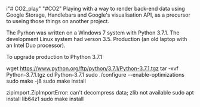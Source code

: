 i"# CO2_play" 
"#CO2"
Playing with a way to render back-end data using Google Storage, Handlebars and Google's visualisation API, as a precursor to useing those things on another project.

The Pyrhon was written on a Windows 7 system with Python 3.7.1. The development Linux system had verson 3.5. Production (an old laptop with an Intel Duo processor).

To upgrade production to Phython 3.7.1:

wget https://www.python.org/ftp/python/3.7.1/Python-3.7.1.tgz
tar -xvf Python-3.7.1.tgz
cd Python-3.7.1
sudo ./configure --enable-optimizations
sudo make -j8
sudo make install

zipimport.ZipImportError: can't decompress data; zlib not available
sudo apt install lib64z1
sudo make install



 
